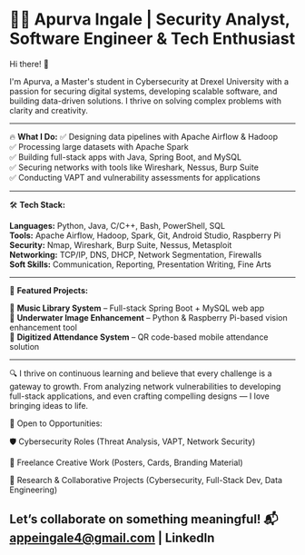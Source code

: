 # 👨‍💻 Apurva Ingale | Security Analyst, Software Engineer & Tech Enthusiast

Hi there! 👋

I'm Apurva, a Master's student in Cybersecurity at Drexel University with a passion for securing digital systems, developing scalable software, and building data-driven solutions. I thrive on solving complex problems with clarity and creativity.

---

🔥 **What I Do:**
✅ Designing data pipelines with Apache Airflow & Hadoop  
✅ Processing large datasets with Apache Spark  
✅ Building full-stack apps with Java, Spring Boot, and MySQL  
✅ Securing networks with tools like Wireshark, Nessus, Burp Suite  
✅ Conducting VAPT and vulnerability assessments for applications  

---

🛠 **Tech Stack:**

**Languages:** Python, Java, C/C++, Bash, PowerShell, SQL  
**Tools:** Apache Airflow, Hadoop, Spark, Git, Android Studio, Raspberry Pi  
**Security:** Nmap, Wireshark, Burp Suite, Nessus, Metasploit  
**Networking:** TCP/IP, DNS, DHCP, Network Segmentation, Firewalls  
**Soft Skills:** Communication, Reporting, Presentation Writing, Fine Arts  

---

🚀 **Featured Projects:**

🔹 **Music Library System** – Full-stack Spring Boot + MySQL web app  
🔹 **Underwater Image Enhancement** – Python & Raspberry Pi-based vision enhancement tool  
🔹 **Digitized Attendance System** – QR code-based mobile attendance solution  

---
🔍 I thrive on continuous learning and believe that every challenge is a gateway to growth. From analyzing network vulnerabilities to developing full-stack applications, and even crafting compelling designs — I love bringing ideas to life.

🌟 Open to Opportunities:

🛡️ Cybersecurity Roles (Threat Analysis, VAPT, Network Security)

🎨 Freelance Creative Work (Posters, Cards, Branding Material)

🧠 Research & Collaborative Projects (Cybersecurity, Full-Stack Dev, Data Engineering)

Let’s collaborate on something meaningful!
📬 appeingale4@gmail.com | LinkedIn
---


